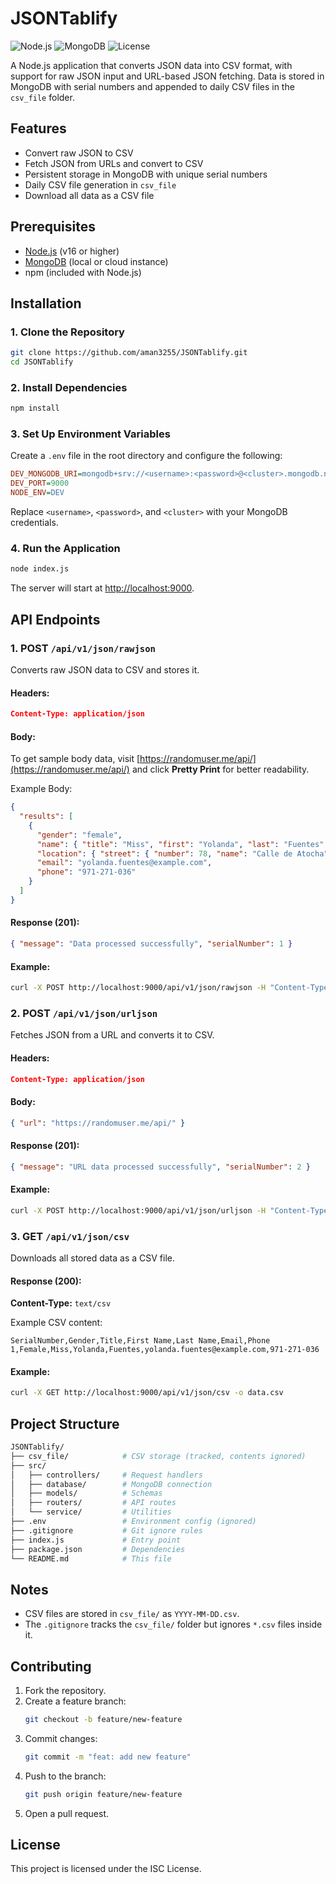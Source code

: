 # JSONTablify

![Node.js](https://img.shields.io/badge/Node.js-v16+-green)
![MongoDB](https://img.shields.io/badge/MongoDB-v4+-yellow)
![License](https://img.shields.io/badge/License-ISC-blue)

A Node.js application that converts JSON data into CSV format, with support for raw JSON input and URL-based JSON fetching. Data is stored in MongoDB with serial numbers and appended to daily CSV files in the `csv_file` folder.

## Features
- Convert raw JSON to CSV
- Fetch JSON from URLs and convert to CSV
- Persistent storage in MongoDB with unique serial numbers
- Daily CSV file generation in `csv_file`
- Download all data as a CSV file

## Prerequisites
- [Node.js](https://nodejs.org/) (v16 or higher)
- [MongoDB](https://www.mongodb.com/) (local or cloud instance)
- npm (included with Node.js)

## Installation

### 1. Clone the Repository
```bash
git clone https://github.com/aman3255/JSONTablify.git
cd JSONTablify
```

### 2. Install Dependencies
```bash
npm install
```

### 3. Set Up Environment Variables
Create a `.env` file in the root directory and configure the following:

```ini
DEV_MONGODB_URI=mongodb+srv://<username>:<password>@<cluster>.mongodb.net/JSONTOCSV
DEV_PORT=9000
NODE_ENV=DEV
```
Replace `<username>`, `<password>`, and `<cluster>` with your MongoDB credentials.

### 4. Run the Application
```bash
node index.js
```
The server will start at [http://localhost:9000](http://localhost:9000).

## API Endpoints

### 1. POST `/api/v1/json/rawjson`
Converts raw JSON data to CSV and stores it.

#### Headers:
```json
Content-Type: application/json
```

#### Body:
To get sample body data, visit [https://randomuser.me/api/](https://randomuser.me/api/) and click **Pretty Print** for better readability.

Example Body:
```json
{
  "results": [
    {
      "gender": "female",
      "name": { "title": "Miss", "first": "Yolanda", "last": "Fuentes" },
      "location": { "street": { "number": 78, "name": "Calle de Atocha" }, "city": "Vigo", "state": "Canarias", "country": "Spain", "postcode": 35973 },
      "email": "yolanda.fuentes@example.com",
      "phone": "971-271-036"
    }
  ]
}
```

#### Response (201):
```json
{ "message": "Data processed successfully", "serialNumber": 1 }
```

#### Example:
```bash
curl -X POST http://localhost:9000/api/v1/json/rawjson -H "Content-Type: application/json" -d @example.json
```

### 2. POST `/api/v1/json/urljson`
Fetches JSON from a URL and converts it to CSV.

#### Headers:
```json
Content-Type: application/json
```

#### Body:
```json
{ "url": "https://randomuser.me/api/" }
```

#### Response (201):
```json
{ "message": "URL data processed successfully", "serialNumber": 2 }
```

#### Example:
```bash
curl -X POST http://localhost:9000/api/v1/json/urljson -H "Content-Type: application/json" -d '{"url": "https://randomuser.me/api/"}'
```

### 3. GET `/api/v1/json/csv`
Downloads all stored data as a CSV file.

#### Response (200):
**Content-Type:** `text/csv`

Example CSV content:
```csv
SerialNumber,Gender,Title,First Name,Last Name,Email,Phone
1,Female,Miss,Yolanda,Fuentes,yolanda.fuentes@example.com,971-271-036
```

#### Example:
```bash
curl -X GET http://localhost:9000/api/v1/json/csv -o data.csv
```

## Project Structure
```bash
JSONTablify/
├── csv_file/            # CSV storage (tracked, contents ignored)
├── src/
│   ├── controllers/     # Request handlers
│   ├── database/        # MongoDB connection
│   ├── models/          # Schemas
│   ├── routers/         # API routes
│   └── service/         # Utilities
├── .env                 # Environment config (ignored)
├── .gitignore           # Git ignore rules
├── index.js             # Entry point
├── package.json         # Dependencies
└── README.md            # This file
```

## Notes
- CSV files are stored in `csv_file/` as `YYYY-MM-DD.csv`.
- The `.gitignore` tracks the `csv_file/` folder but ignores `*.csv` files inside it.

## Contributing
1. Fork the repository.
2. Create a feature branch:
   ```bash
   git checkout -b feature/new-feature
   ```
3. Commit changes:
   ```bash
   git commit -m "feat: add new feature"
   ```
4. Push to the branch:
   ```bash
   git push origin feature/new-feature
   ```
5. Open a pull request.

## License
This project is licensed under the ISC License.

